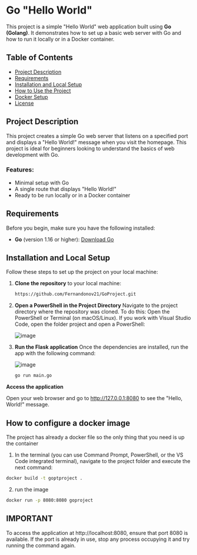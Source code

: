 # Go "Hello World"

This project is a simple "Hello World" web application built using **Go (Golang)**. It demonstrates how to set up a basic web server with Go and how to run it locally or in a Docker container.

## Table of Contents

- [Project Description](#project-description)
- [Requirements](#requirements)
- [Installation and Local Setup](#installation-and-local-setup)
- [How to Use the Project](#how-to-use-the-project)
- [Docker Setup](#docker-setup)
- [License](#license)

## Project Description

This project creates a simple Go web server that listens on a specified port and displays a "Hello World!" message when you visit the homepage. This project is ideal for beginners looking to understand the basics of web development with Go.

### Features:
- Minimal setup with Go
- A single route that displays "Hello World!"
- Ready to be run locally or in a Docker container

## Requirements

Before you begin, make sure you have the following installed:

- **Go** (version 1.16 or higher): [Download Go](https://golang.org/dl/)

## Installation and Local Setup

Follow these steps to set up the project on your local machine:

1. **Clone the repository** to your local machine:

   ```bash
   https://github.com/Fernandonov21/GoProject.git
   ```
2. **Open a PowerShell in the Project Directory**
Navigate to the project directory where the repository was cloned. To do this:
Open the PowerShell or Terminal (on macOS/Linux).
If you work with Visual Studio Code, open the folder project and open a PowerShell:

   ![image](https://github.com/user-attachments/assets/1eef3341-14c9-404e-8573-0c232141f719)

  
   
4. **Run the Flask application**
Once the dependencies are installed, run the app with the following command:

    ![image](https://github.com/user-attachments/assets/60bf38aa-63b3-4fb7-93a6-703f7a843d75)

    ```bash
    go run main.go
    ```
 

**Access the application**

Open your web browser and go to http://127.0.0.1:8080 to see the "Hello, World!" message.

## How to configure a docker image
The project has already a docker file so the only thing that you need is up the container
1. In the terminal (you can use Command Prompt, PowerShell, or the VS Code integrated terminal), navigate to the project folder and execute the next command:
```bash
docker build -t goptproject .
```
2. run the image
```bash
docker run -p 8080:8080 goproject
```
## IMPORTANT
To access the application at http://localhost:8080, ensure that port 8080 is available. If the port is already in use, stop any process occupying it and try running the command again.

